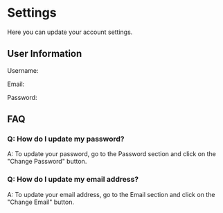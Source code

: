 <!DOCTYPE html>
<html>
  <head>
    <title>Settings</title>
    <script>
      var user = {
        username: "filler",
        email: "filler@example.com",
        password: "********"
      };
      // Display user information in HTML elements
      window.onload = function() {
        document.getElementById("username").innerHTML = user.username;
        document.getElementById("email").innerHTML = user.email;
        document.getElementById("password").innerHTML = user.password;
      }
    </script>
  </head>
  <body>
    <h1>Settings</h1>
    <p>Here you can update your account settings.</p>
    <h2>User Information</h2>
    <p>Username: <span id="username"></span></p>
    <p>Email: <span id="email"></span></p>
    <p>Password: <span id="password"></span></p>
    <h2>FAQ</h2>
    <h3>Q: How do I update my password?</h3>
    <p>A: To update your password, go to the Password section and click on the "Change Password" button.</p>
    <h3>Q: How do I update my email address?</h3>
    <p>A: To update your email address, go to the Email section and click on the "Change Email" button.</p>
  </body>
</html>
